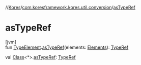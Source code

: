 //[Kores](../../index.md)/[com.koresframework.kores.util.conversion](index.md)/[asTypeRef](as-type-ref.md)

# asTypeRef

[jvm]\
fun [TypeElement](https://docs.oracle.com/javase/8/docs/api/javax/lang/model/element/TypeElement.html).[asTypeRef](as-type-ref.md)(elements: [Elements](https://docs.oracle.com/javase/8/docs/api/javax/lang/model/util/Elements.html)): [TypeRef](../com.koresframework.kores.type/-type-ref/index.md)

val [Class](https://docs.oracle.com/javase/8/docs/api/java/lang/Class.html)<*>.[asTypeRef](as-type-ref.md): [TypeRef](../com.koresframework.kores.type/-type-ref/index.md)
